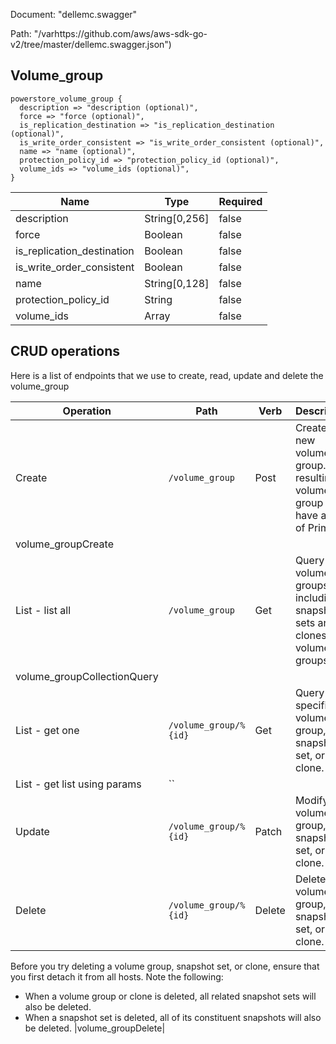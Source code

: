 Document: "dellemc.swagger"


Path: "/varhttps://github.com/aws/aws-sdk-go-v2/tree/master/dellemc.swagger.json")

## Volume_group



```puppet
powerstore_volume_group {
  description => "description (optional)",
  force => "force (optional)",
  is_replication_destination => "is_replication_destination (optional)",
  is_write_order_consistent => "is_write_order_consistent (optional)",
  name => "name (optional)",
  protection_policy_id => "protection_policy_id (optional)",
  volume_ids => "volume_ids (optional)",
}
```

| Name        | Type           | Required       |
| ------------- | ------------- | ------------- |
|description | String[0,256] | false |
|force | Boolean | false |
|is_replication_destination | Boolean | false |
|is_write_order_consistent | Boolean | false |
|name | String[0,128] | false |
|protection_policy_id | String | false |
|volume_ids | Array | false |



## CRUD operations

Here is a list of endpoints that we use to create, read, update and delete the volume_group

| Operation | Path | Verb | Description | OperationID |
| ------------- | ------------- | ------------- | ------------- | ------------- |
|Create|`/volume_group`|Post|Create a new volume group. The resulting volume group will have a type of Primary.
|volume_groupCreate|
|List - list all|`/volume_group`|Get|Query all volume groups, including snapshot sets and clones of volume groups.
|volume_groupCollectionQuery|
|List - get one|`/volume_group/%{id}`|Get|Query a specific volume group, snapshot set, or clone.|volume_groupInstanceQuery|
|List - get list using params|``||||
|Update|`/volume_group/%{id}`|Patch|Modify a volume group, snapshot set, or clone.|volume_groupModify|
|Delete|`/volume_group/%{id}`|Delete|Delete a volume group, snapshot set, or clone.
Before you try deleting a volume group, snapshot set, or clone, ensure that you first detach it from all hosts. Note the following:
* When a volume group or clone is deleted, all related snapshot sets will also be deleted.
* When a snapshot set is deleted, all of its constituent snapshots will also be deleted.
|volume_groupDelete|
